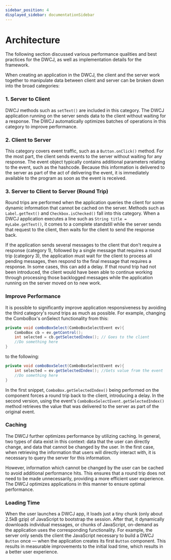 ```yaml
---
sidebar_position: 4
displayed_sidebar: documentationSidebar
---
```


# Architecture

The following section discussed various performance qualities and best practices for the DWCJ, as well as implementation details for the framework.

When creating an application in the DWCJ, the client and the server work together to manipulate data between client and server can be broken down into the broad categories:

### 1. Server to Client

DWCJ methods such as `setText()` are included in this category. The DWCJ application running on the server sends data to the client without waiting for a response. The DWCJ automatically optimizes batches of operations in this category to improve performance.   

### 2. Client to Server

This category covers event traffic, such as a `Button.onClick()` method. For the most part, the client sends events to the server without waiting for any response. The event object typically contains additional parameters relating to the event, such as the hashcode. Because this information is delivered to the server as part of the act of delivering the event, it is immediately available to the program as soon as the event is received. 

### 3. Server to Client to Server (Round Trip)

Round trips are performed when the application queries the client for some dynamic information that cannot be cached on the server. Methods such as `Label.getText()` and `Checkbox.isChecked()` fall into this category. When a DWCJ application executes a line such as `String title = myLabe.getText()`, it comes to a complete standstill while the server sends that request to the client, then waits for the client to send the response back.

If the application sends several messages to the client that don't require a response (category 1), followed by a single message that requires a round trip (category 3), the application must wait for the client to process all pending messages, then respond to the final message that requires a response. In some cases, this can add a delay. If that round trip had not been introduced, the client would have been able to continue working through processing those backlogged messages while the application running on the server moved on to new work. 

### Improve Performance

It is possible to significantly improve application responsiveness by avoiding the third category's round trips as much as possible. For example, changing the ComboBox's onSelect functionality from this:

```java
private void comboBoxSelect(ComboBoxSelectEvent ev){
    ComboBox cb = ev.getControl();
    int selected = cb.getSelectedIndex(); // Goes to the client
    //Do something here
}
```

to the following:

```java
private void comboBoxSelect(ComboBoxSelectEvent ev){
    int selected = ev.getSelectedIndex(); //Gets value from the event
    //Do something here
}
```

In the first snippet, `ComboBox.getSelectedIndex()` being performed on the component forces a round trip back to the client, introducing a delay. In the second version, using the event's `ComboBoxSelectEvent.getSelectedIndex()` method retrieves the value that was delivered to the server as part of the original event.

### Caching

The DWCJ further optimizes performance by utilizing caching. In general, two types of data exist in this context: data that the user can directly change, and data that cannot be changed by the user. In the first case, when retrieving the information that users will directly interact with, it is necessary to query the server for this information. 

However, information which cannot be changed by the user can be cached to avoid additional performance hits. This ensures that a round trip does not need to be made unnecessarily, providing a more efficient user experience. The DWCJ optimizes applications in this manner to ensure optimal performance. 

### Loading Time 

When the user launches a DWCJ app, it loads
just a tiny chunk (only about 2.5kB gzip) of JavaScript to bootstrap the session.
After that, it dynamically downloads individual messages, or chunks of
JavaScript, on-demand as the application uses the corresponding
functionality. For example, the server only sends the client the JavaScript
necessary to build a DWCJ `Button` once — when the application creates its
first `Button` component. This results in measurable improvements to the initial
load time, which results in a better user experience.



